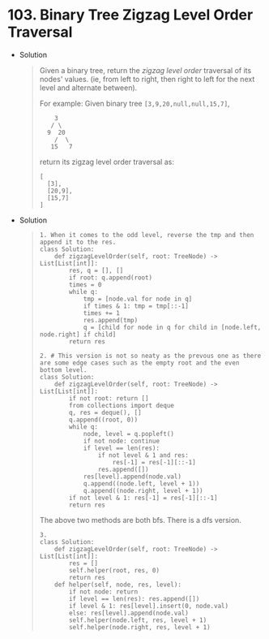# 103. Binary Tree Zigzag Level Order Traversal

- Solution

  > Given a binary tree, return the *zigzag level order* traversal of its nodes' values. (ie, from left to right, then right to left for the next level and alternate between).
  >
  > For example:
  > Given binary tree `[3,9,20,null,null,15,7]`,
  >
  > ```
  >     3
  >    / \
  >   9  20
  >     /  \
  >    15   7
  > ```
  >
  > 
  >
  > return its zigzag level order traversal as:
  >
  > ```
  > [
  >   [3],
  >   [20,9],
  >   [15,7]
  > ]
  > ```

- Solution

  > ```python3
  > 1. When it comes to the odd level, reverse the tmp and then append it to the res.
  > class Solution:
  >     def zigzagLevelOrder(self, root: TreeNode) -> List[List[int]]:
  >         res, q = [], []
  >         if root: q.append(root)
  >         times = 0
  >         while q:
  >             tmp = [node.val for node in q]
  >             if times & 1: tmp = tmp[::-1]
  >             times += 1
  >             res.append(tmp)
  >             q = [child for node in q for child in [node.left, node.right] if child]
  >         return res
  > ```
  >
  > ```python3
  > 2. # This version is not so neaty as the prevous one as there are some edge cases such as the empty root and the even bottom level.
  > class Solution:
  >     def zigzagLevelOrder(self, root: TreeNode) -> List[List[int]]:
  >         if not root: return []
  >         from collections import deque
  >         q, res = deque(), []
  >         q.append((root, 0))
  >         while q:
  >             node, level = q.popleft()
  >             if not node: continue
  >             if level == len(res): 
  >                 if not level & 1 and res:
  >                     res[-1] = res[-1][::-1]
  >                 res.append([])
  >             res[level].append(node.val)
  >             q.append((node.left, level + 1))
  >             q.append((node.right, level + 1))
  >         if not level & 1: res[-1] = res[-1][::-1]
  >         return res
  > ```
  >
  > The above two methods are both bfs. There is a dfs version.
  >
  > ```python3
  > 3.
  > class Solution:
  >     def zigzagLevelOrder(self, root: TreeNode) -> List[List[int]]:
  >         res = []
  >         self.helper(root, res, 0)
  >         return res
  >     def helper(self, node, res, level):
  >         if not node: return
  >         if level == len(res): res.append([])
  >         if level & 1: res[level].insert(0, node.val)
  >         else: res[level].append(node.val)
  >         self.helper(node.left, res, level + 1)
  >         self.helper(node.right, res, level + 1)
  > ```
  >
  > 


